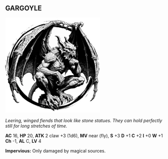 ## GARGOYLE

![](images/gargoyle.webp)

_Leering, winged fiends that look like stone statues. They can hold perfectly still for long stretches of time._

**AC** 16, **HP** 20, **ATK** 2 claw +3 (1d6), **MV** near (fly), **S** +3 **D** +1 **C** +2 **I** +0 **W** +1 **Ch** -1, **AL** C, **LV** 4

**Impervious:** Only damaged by magical sources.

